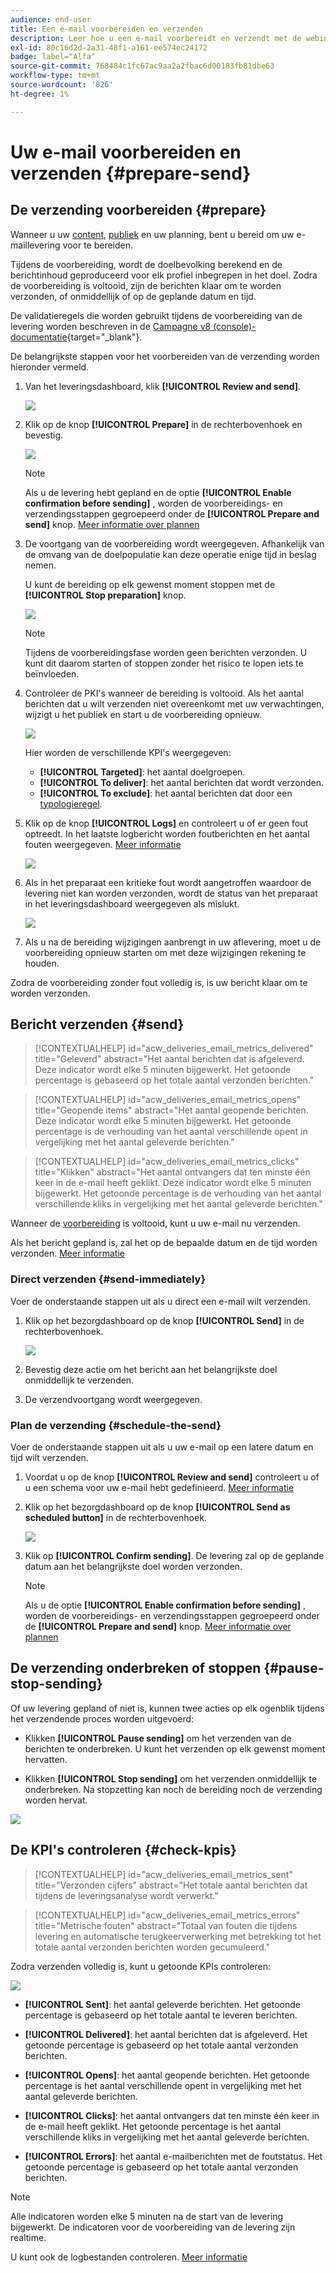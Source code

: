 ```yaml
---
audience: end-user
title: Een e-mail voorbereiden en verzenden
description: Leer hoe u een e-mail voorbereidt en verzendt met de webinterface voor campagnes
exl-id: 80c16d2d-2a31-48f1-a161-ee574ec24172
badge: label="Alfa"
source-git-commit: 768484c1fc67ac9aa2a2fbac6d00183fb81dbe63
workflow-type: tm+mt
source-wordcount: '826'
ht-degree: 1%

---
```



# Uw e-mail voorbereiden en verzenden {#prepare-send}

## De verzending voorbereiden {#prepare}

Wanneer u uw [content](../content/edit-content.md), [publiek](../audience/add-audience.md) en uw planning, bent u bereid om uw e-maillevering voor te bereiden.

Tijdens de voorbereiding, wordt de doelbevolking berekend en de berichtinhoud geproduceerd voor elk profiel inbegrepen in het doel. Zodra de voorbereiding is voltooid, zijn de berichten klaar om te worden verzonden, of onmiddellijk of op de geplande datum en tijd.

De validatieregels die worden gebruikt tijdens de voorbereiding van de levering worden beschreven in de [Campagne v8 (console)-documentatie](https://experienceleague.adobe.com/docs/campaign/campaign-v8/campaigns/send/validate/delivery-analysis.html){target="_blank"}.

De belangrijkste stappen voor het voorbereiden van de verzending worden hieronder vermeld.

1. Van het leveringsdashboard, klik **[!UICONTROL Review and send]**.

   ![](assets/email-review-and-send.png)


1. Klik op de knop **[!UICONTROL Prepare]** in de rechterbovenhoek en bevestig.

   ![](assets/email-prepare.png)

   >[!NOTE]
   >
   >Als u de levering hebt gepland en de optie **[!UICONTROL Enable confirmation before sending]** , worden de voorbereidings- en verzendingsstappen gegroepeerd onder de **[!UICONTROL Prepare and send]** knop. [Meer informatie over plannen](../email/create-email.md#schedule)

1. De voortgang van de voorbereiding wordt weergegeven. Afhankelijk van de omvang van de doelpopulatie kan deze operatie enige tijd in beslag nemen.

   U kunt de bereiding op elk gewenst moment stoppen met de **[!UICONTROL Stop preparation]** knop.

   ![](assets/email-stop-preparation.png)

   >[!NOTE]
   >Tijdens de voorbereidingsfase worden geen berichten verzonden. U kunt dit daarom starten of stoppen zonder het risico te lopen iets te beïnvloeden.

1. Controleer de PKI&#39;s wanneer de bereiding is voltooid. Als het aantal berichten dat u wilt verzenden niet overeenkomt met uw verwachtingen, wijzigt u het publiek en start u de voorbereiding opnieuw.

   ![](assets/email-preparation-complete.png)

   Hier worden de verschillende KPI&#39;s weergegeven:

   * **[!UICONTROL Targeted]**: het aantal doelgroepen.
   * **[!UICONTROL To deliver]**: het aantal berichten dat wordt verzonden.
   * **[!UICONTROL To exclude]**: het aantal berichten dat door een [typologieregel](../advanced-settings/delivery-settings.md#typology).

1. Klik op de knop **[!UICONTROL Logs]** en controleert u of er geen fout optreedt. In het laatste logbericht worden foutberichten en het aantal fouten weergegeven. [Meer informatie](delivery-logs.md)

   ![](assets/email-prepare-logs.png)

1. Als in het preparaat een kritieke fout wordt aangetroffen waardoor de levering niet kan worden verzonden, wordt de status van het preparaat in het leveringsdashboard weergegeven als mislukt.

   ![](assets/email-prepare-error.png)

1. Als u na de bereiding wijzigingen aanbrengt in uw aflevering, moet u de voorbereiding opnieuw starten om met deze wijzigingen rekening te houden.

Zodra de voorbereiding zonder fout volledig is, is uw bericht klaar om te worden verzonden.

## Bericht verzenden {#send}

>[!CONTEXTUALHELP]
>id="acw_deliveries_email_metrics_delivered"
>title="Geleverd"
>abstract="Het aantal berichten dat is afgeleverd. Deze indicator wordt elke 5 minuten bijgewerkt. Het getoonde percentage is gebaseerd op het totale aantal verzonden berichten."

>[!CONTEXTUALHELP]
>id="acw_deliveries_email_metrics_opens"
>title="Geopende items"
>abstract="Het aantal geopende berichten. Deze indicator wordt elke 5 minuten bijgewerkt. Het getoonde percentage is de verhouding van het aantal verschillende opent in vergelijking met het aantal geleverde berichten."

>[!CONTEXTUALHELP]
>id="acw_deliveries_email_metrics_clicks"
>title="Klikken"
>abstract="Het aantal ontvangers dat ten minste één keer in de e-mail heeft geklikt. Deze indicator wordt elke 5 minuten bijgewerkt. Het getoonde percentage is de verhouding van het aantal verschillende kliks in vergelijking met het aantal geleverde berichten."

Wanneer de [voorbereiding](#prepare) is voltooid, kunt u uw e-mail nu verzenden.

Als het bericht gepland is, zal het op de bepaalde datum en de tijd worden verzonden. [Meer informatie](#schedule-the-send)

### Direct verzenden {#send-immediately}

Voer de onderstaande stappen uit als u direct een e-mail wilt verzenden.

1. Klik op het bezorgdashboard op de knop **[!UICONTROL Send]** in de rechterbovenhoek.

   ![](assets/email-send.png)

1. Bevestig deze actie om het bericht aan het belangrijkste doel onmiddellijk te verzenden.

1. De verzendvoortgang wordt weergegeven.

### Plan de verzending {#schedule-the-send}

Voer de onderstaande stappen uit als u uw e-mail op een latere datum en tijd wilt verzenden.

1. Voordat u op de knop **[!UICONTROL Review and send]** controleert u of u een schema voor uw e-mail hebt gedefinieerd. [Meer informatie](../email/create-email.md#schedule)

1. Klik op het bezorgdashboard op de knop **[!UICONTROL Send as scheduled button]** in de rechterbovenhoek.

   ![](assets/email-send-as-scheduled.png)

1. Klik op **[!UICONTROL Confirm sending]**. De levering zal op de geplande datum aan het belangrijkste doel worden verzonden.

   >[!NOTE]
   >
   >Als u de optie **[!UICONTROL Enable confirmation before sending]** , worden de voorbereidings- en verzendingsstappen gegroepeerd onder de **[!UICONTROL Prepare and send]** knop. [Meer informatie over plannen](../email/create-email.md#schedule)

## De verzending onderbreken of stoppen {#pause-stop-sending}

Of uw levering gepland of niet is, kunnen twee acties op elk ogenblik tijdens het verzendende proces worden uitgevoerd:

* Klikken **[!UICONTROL Pause sending]** om het verzenden van de berichten te onderbreken. U kunt het verzenden op elk gewenst moment hervatten.

* Klikken **[!UICONTROL Stop sending]** om het verzenden onmiddellijk te onderbreken. Na stopzetting kan noch de bereiding noch de verzending worden hervat.

![](assets/email-send-pause-or-stop.png)

## De KPI&#39;s controleren {#check-kpis}

>[!CONTEXTUALHELP]
>id="acw_deliveries_email_metrics_sent"
>title="Verzonden cijfers"
>abstract="Het totale aantal berichten dat tijdens de leveringsanalyse wordt verwerkt."

>[!CONTEXTUALHELP]
>id="acw_deliveries_email_metrics_errors"
>title="Metrische fouten"
>abstract="Totaal van fouten die tijdens levering en automatische terugkeerverwerking met betrekking tot het totale aantal verzonden berichten worden gecumuleerd."

Zodra verzenden volledig is, kunt u getoonde KPIs controleren:

![](assets/email-send-kpis.png)

* **[!UICONTROL Sent]**: het aantal geleverde berichten. Het getoonde percentage is gebaseerd op het totale aantal te leveren berichten.

* **[!UICONTROL Delivered]**: het aantal berichten dat is afgeleverd. Het getoonde percentage is gebaseerd op het totale aantal verzonden berichten.

* **[!UICONTROL Opens]**: het aantal geopende berichten. Het getoonde percentage is het aantal verschillende opent in vergelijking met het aantal geleverde berichten.

* **[!UICONTROL Clicks]**: het aantal ontvangers dat ten minste één keer in de e-mail heeft geklikt. Het getoonde percentage is het aantal verschillende kliks in vergelijking met het aantal geleverde berichten.

* **[!UICONTROL Errors]**: het aantal e-mailberichten met de foutstatus. Het getoonde percentage is gebaseerd op het totale aantal verzonden berichten.

>[!NOTE]
>
>Alle indicatoren worden elke 5 minuten na de start van de levering bijgewerkt. De indicatoren voor de voorbereiding van de levering zijn realtime.

U kunt ook de logbestanden controleren. [Meer informatie](delivery-logs.md)